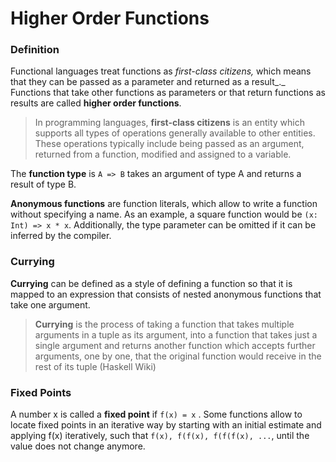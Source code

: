 # Higher Order Functions

### Definition

Functional languages treat functions as _first-class citizens,_ which means that they can be passed as a parameter and returned as a result_._ Functions that take other functions as parameters or that return functions as results are called **higher order functions**.

> In programming languages, **first-class citizens** is an entity which supports all types of operations generally available to other entities. These operations typically include being passed as an argument, returned from a function, modified and assigned to a variable.

The **function type** is `A => B` takes an argument of type A and returns a result of type B.

**Anonymous functions** are function literals, which allow to write a function without specifying a name. As an example, a square function would be `(x: Int) => x * x`. Additionally, the type parameter can be omitted if it can be inferred by the compiler.

### Currying

**Currying** can be defined as a style of defining a function so that it is mapped to an expression that consists of nested anonymous functions that take one argument.

> **Currying** is the process of taking a function that takes multiple arguments in a tuple as its argument, into a function that takes just a single argument and returns another function which accepts further arguments, one by one, that the original function would receive in the rest of its tuple \(Haskell Wiki\)

### Fixed Points

A number x is called a **fixed point** if `f(x) = x` . Some functions allow to locate fixed points in an iterative way by starting with an initial estimate and applying f\(x\) iteratively, such that `f(x), f(f(x), f(f(f(x), ...`, until the value does not change anymore.  




